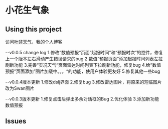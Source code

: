 小花生气象
=====================


## Using this project

访问[叶非天气](http://www.52yefei.com)，我的个人博客

--v0.0.5 change log
1.修改”数值预报“页面“起报时间”和“预报时次”的控件，修复上一个版本左右滑动产生错误请求的bug
2.数值”预报页面“添加起报时间列表左拉刷新功能
3.完善“实况天气“页面雷达时间列表下拉刷新功能，修复bug
4.给“数值预报”页面添加”图片加载中。。。“的功能，使用户体验更友好
5.修复其他一些bug

--v0.0.4版本更新
1.修改dslj界面
2.修复bug
3.修改雷达图片，将原来的短临图片改为Swan图片

--v0.0.3版本更新
1.修复点击后弹出多余对话框的Bug
2.优化体验
3.添加新功能数值预报
## Issues
